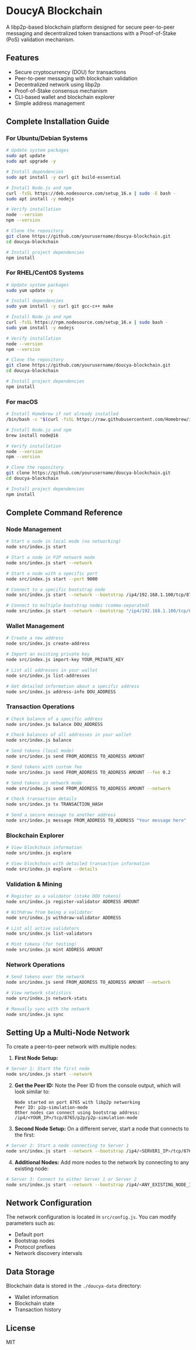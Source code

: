 # DoucyA Blockchain

A libp2p-based blockchain platform designed for secure peer-to-peer messaging and decentralized token transactions with a Proof-of-Stake (PoS) validation mechanism.

## Features

- Secure cryptocurrency (DOU) for transactions
- Peer-to-peer messaging with blockchain validation
- Decentralized network using libp2p
- Proof-of-Stake consensus mechanism
- CLI-based wallet and blockchain explorer
- Simple address management

## Complete Installation Guide

### For Ubuntu/Debian Systems

```bash
# Update system packages
sudo apt update
sudo apt upgrade -y

# Install dependencies
sudo apt install -y curl git build-essential

# Install Node.js and npm
curl -fsSL https://deb.nodesource.com/setup_16.x | sudo -E bash -
sudo apt install -y nodejs

# Verify installation
node --version
npm --version

# Clone the repository
git clone https://github.com/yourusername/doucya-blockchain.git
cd doucya-blockchain

# Install project dependencies
npm install
```

### For RHEL/CentOS Systems

```bash
# Update system packages
sudo yum update -y

# Install dependencies
sudo yum install -y curl git gcc-c++ make

# Install Node.js and npm
curl -fsSL https://rpm.nodesource.com/setup_16.x | sudo bash -
sudo yum install -y nodejs

# Verify installation
node --version
npm --version

# Clone the repository
git clone https://github.com/yourusername/doucya-blockchain.git
cd doucya-blockchain

# Install project dependencies
npm install
```

### For macOS

```bash
# Install Homebrew if not already installed
/bin/bash -c "$(curl -fsSL https://raw.githubusercontent.com/Homebrew/install/HEAD/install.sh)"

# Install Node.js and npm
brew install node@16

# Verify installation
node --version
npm --version

# Clone the repository
git clone https://github.com/yourusername/doucya-blockchain.git
cd doucya-blockchain

# Install project dependencies
npm install
```

## Complete Command Reference

### Node Management

```bash
# Start a node in local mode (no networking)
node src/index.js start

# Start a node in P2P network mode
node src/index.js start --network

# Start a node with a specific port
node src/index.js start --port 9000

# Connect to a specific bootstrap node
node src/index.js start --network --bootstrap /ip4/192.168.1.100/tcp/8765/p2p/PEER_ID_VALUE

# Connect to multiple bootstrap nodes (comma-separated)
node src/index.js start --network --bootstrap "/ip4/192.168.1.100/tcp/8765/p2p/PEER_ID_1,/ip4/192.168.1.101/tcp/8765/p2p/PEER_ID_2"
```

### Wallet Management

```bash
# Create a new address
node src/index.js create-address

# Import an existing private key
node src/index.js import-key YOUR_PRIVATE_KEY

# List all addresses in your wallet
node src/index.js list-addresses

# Get detailed information about a specific address
node src/index.js address-info DOU_ADDRESS
```

### Transaction Operations

```bash
# Check balance of a specific address
node src/index.js balance DOU_ADDRESS

# Check balances of all addresses in your wallet
node src/index.js balance

# Send tokens (local mode)
node src/index.js send FROM_ADDRESS TO_ADDRESS AMOUNT

# Send tokens with custom fee
node src/index.js send FROM_ADDRESS TO_ADDRESS AMOUNT --fee 0.2

# Send tokens in network mode
node src/index.js send FROM_ADDRESS TO_ADDRESS AMOUNT --network

# Check transaction details
node src/index.js tx TRANSACTION_HASH

# Send a secure message to another address
node src/index.js message FROM_ADDRESS TO_ADDRESS "Your message here"
```

### Blockchain Explorer

```bash
# View blockchain information
node src/index.js explore

# View blockchain with detailed transaction information
node src/index.js explore --details
```

### Validation & Mining

```bash
# Register as a validator (stake DOU tokens)
node src/index.js register-validator ADDRESS AMOUNT

# Withdraw from being a validator
node src/index.js withdraw-validator ADDRESS

# List all active validators
node src/index.js list-validators

# Mint tokens (for testing)
node src/index.js mint ADDRESS AMOUNT
```

### Network Operations

```bash
# Send tokens over the network
node src/index.js send FROM_ADDRESS TO_ADDRESS AMOUNT --network

# View network statistics
node src/index.js network-stats

# Manually sync with the network
node src/index.js sync
```

## Setting Up a Multi-Node Network

To create a peer-to-peer network with multiple nodes:

1. **First Node Setup:**

```bash
# Server 1: Start the first node
node src/index.js start --network
```

2. **Get the Peer ID:**
   Note the Peer ID from the console output, which will look similar to:
   ```
   Node started on port 8765 with libp2p networking
   Peer ID: p2p-simulation-mode
   Other nodes can connect using bootstrap address:
   /ip4/<YOUR_IP>/tcp/8765/p2p/p2p-simulation-mode
   ```

3. **Second Node Setup:**
   On a different server, start a node that connects to the first:

```bash
# Server 2: Start a node connecting to Server 1
node src/index.js start --network --bootstrap /ip4/<SERVER1_IP>/tcp/8765/p2p/<SERVER1_PEER_ID>
```

4. **Additional Nodes:**
   Add more nodes to the network by connecting to any existing node:

```bash
# Server 3: Connect to either Server 1 or Server 2
node src/index.js start --network --bootstrap /ip4/<ANY_EXISTING_NODE_IP>/tcp/8765/p2p/<ANY_EXISTING_NODE_PEER_ID>
```

## Network Configuration

The network configuration is located in `src/config.js`. You can modify parameters such as:

- Default port
- Bootstrap nodes
- Protocol prefixes
- Network discovery intervals

## Data Storage

Blockchain data is stored in the `./doucya-data` directory:
- Wallet information
- Blockchain state
- Transaction history

## License

MIT